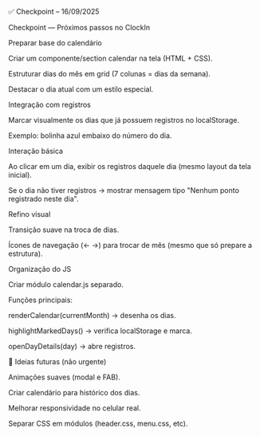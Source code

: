 ✅ Checkpoint – 16/09/2025

Checkpoint — Próximos passos no ClockIn

Preparar base do calendário

Criar um componente/section calendar na tela (HTML + CSS).

Estruturar dias do mês em grid (7 colunas = dias da semana).

Destacar o dia atual com um estilo especial.

Integração com registros

Marcar visualmente os dias que já possuem registros no localStorage.

Exemplo: bolinha azul embaixo do número do dia.

Interação básica

Ao clicar em um dia, exibir os registros daquele dia (mesmo layout da tela inicial).

Se o dia não tiver registros → mostrar mensagem tipo "Nenhum ponto registrado neste dia".

Refino visual

Transição suave na troca de dias.

Ícones de navegação (← →) para trocar de mês (mesmo que só prepare a estrutura).

Organização do JS

Criar módulo calendar.js separado.

Funções principais:

renderCalendar(currentMonth) → desenha os dias.

highlightMarkedDays() → verifica localStorage e marca.

openDayDetails(day) → abre registros.

🚀 Ideias futuras (não urgente)

Animações suaves (modal e FAB).

Criar calendário para histórico dos dias.

Melhorar responsividade no celular real.

Separar CSS em módulos (header.css, menu.css, etc).